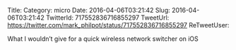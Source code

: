 Title: 
Category: micro
Date: 2016-04-06T03:21:42
Slug: 2016-04-06T03:21:42
TwitterId: 717552836716855297
TweetUrl: https://twitter.com/mark_philpot/status/717552836716855297
ReTweetUser: 

What I wouldn’t give for a quick wireless network switcher on iOS